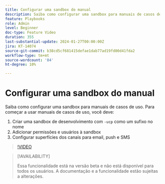 ```yaml
---
title: Configurar uma sandbox do manual
description: Saiba como configurar uma sandbox para manuais de casos de uso.
feature: Playbooks
role: Admin
level: Beginner
doc-type: Feature Video
duration: 355
last-substantial-update: 2024-01-27T00:00:00Z
jira: KT-14074
source-git-commit: b38cd5cf681415defae1dab77ad19fd00d41fda2
workflow-type: tm+mt
source-wordcount: '84'
ht-degree: 10%

---
```



# Configurar uma sandbox do manual

Saiba como configurar uma sandbox para manuais de casos de uso. Para começar a usar manuais de casos de uso, você deve:

1. Criar uma sandbox de desenvolvimento com `-ucp` como um sufixo no nome
1. Adicionar permissões e usuários à sandbox
1. Configurar superfícies dos canais para email, push e SMS

>[!VIDEO](https://video.tv.adobe.com/v/3426987/?learn=on)

>[!AVAILABILITY]
>
>Essa funcionalidade está na versão beta e não está disponível para todos os usuários. A documentação e a funcionalidade estão sujeitas a alterações.